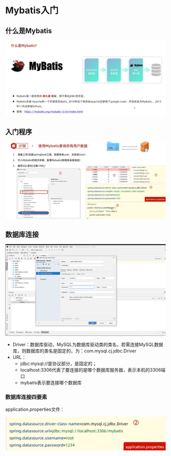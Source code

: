 # Mybatis入门

## 什么是Mybatis

![](images/2024-06-04-19-50-20.png)

## 入门程序

![](images/2024-06-04-19-52-39.png)

## 数据库连接

![](images/2024-06-04-19-55-17.png)

* Driver：数据库驱动，MySQL为数据库驱动类的类名，若需连接MySQL数据库，则数据库的类名是固定的，为：com.mysql.cj.jdbc.Driver
* URL：
  * jdbc:mysql://是协议部分，是固定的；
  * localhost:3306代表了要连接的是哪个数据库服务器，表示本机的3306端口
  * mybatis表示要连接哪个数据库


### 数据库连接四要素

application.properties文件：

![](images/2024-06-04-19-53-21.png)

